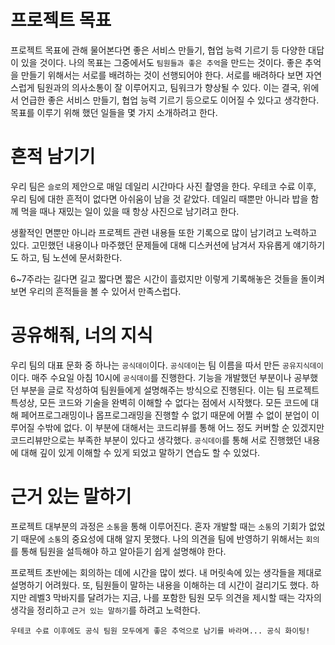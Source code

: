 # 프로젝트 목표

프로젝트 목표에 관해 물어본다면 좋은 서비스 만들기, 협업 능력 기르기 등 다양한 대답이 있을 것이다. 나의 목표는 그중에서도  `팀원들과 좋은 추억`을 만드는 것이다. 좋은 추억을 만들기 위해서는 서로를 배려하는 것이 선행되어야 한다. 서로를 배려하다 보면 자연스럽게 팀원과의 의사소통이 잘 이루어지고, 팀워크가 향상될 수 있다. 이는 결국, 위에서 언급한 좋은 서비스 만들기, 협업 능력 기르기 등으로도 이어질 수 있다고 생각한다. 목표를 이루기 위해 했던 일들을 몇 가지 소개하려고 한다.

# 흔적 남기기

우리 팀은 `슬로`의 제안으로 매일 데일리 시간마다 사진 촬영을 한다. 우테코 수료 이후, 우리 팀에 대한 흔적이 없다면 아쉬움이 남을 것 같았다. 데일리 때뿐만 아니라 밥을 함께 먹을 때나 재밌는 일이 있을 때 항상 사진으로 남기려고 한다. 

생활적인 면뿐만 아니라 프로젝트 관련 내용들 또한 기록으로 많이 남기려고 노력하고 있다. 고민했던 내용이나 마주했던 문제들에 대해 디스커션에 남겨서 자유롭게 얘기하기도 하고, 팀 노션에 문서화한다. 

6~7주라는 길다면 길고 짧다면 짧은 시간이 흘렀지만 이렇게 기록해놓은 것들을 돌이켜보면 우리의 흔적들을 볼 수 있어서 만족스럽다.

# 공유해줘, 너의 지식

우리 팀의 대표 문화 중 하나는 `공식데이`이다. `공식데이`는 팀 이름을 따서 만든 `공유지식데이`이다. 매주 수요일 아침 10시에 `공식데이`를 진행한다. 기능을 개발했던 부분이나 공부했던 부분을 글로 작성하여 팀원들에게 설명해주는 방식으로 진행된다. 이는 팀 프로젝트 특성상, 모든 코드와 기술을 완벽히 이해할 수 없다는 점에서 시작했다. 모든 코드에 대해 페어프로그래밍이나 몹프로그래밍을 진행할 수 없기 때문에 어쩔 수 없이 분업이 이루어질 수밖에 없다. 이 부분에 대해서는 코드리뷰를 통해 어느 정도 커버할 순 있겠지만 코드리뷰만으로는 부족한 부분이 있다고 생각했다. `공식데이`를 통해 서로 진행했던 내용에 대해 깊이 있게 이해할 수 있게 되었고 말하기 연습도 할 수 있었다.

# 근거 있는 말하기

프로젝트 대부분의 과정은 `소통`을 통해 이루어진다. 혼자 개발할 때는 `소통`의 기회가 없었기 때문에 `소통`의 중요성에 대해 알지 못했다. 나의 의견을 팀에 반영하기 위해서는 `회의`를 통해 팀원을 설득해야 하고 알아듣기 쉽게 설명해야 한다.

프로젝트 초반에는 회의하는 데에 시간을 많이 썼다. 내 머릿속에 있는 생각들을 제대로 설명하기 어려웠다. 또, 팀원들이 말하는 내용을 이해하는 데 시간이 걸리기도 했다. 하지만 레벨3 막바지를 달려가는 지금, 나를 포함한 팀원 모두 의견을 제시할 때는 각자의 생각을 정리하고 `근거 있는 말하기`를 하려고 노력한다.



`우테코 수료 이후에도 공식 팀원 모두에게 좋은 추억으로 남기를 바라며... 공식 화이팅!`

